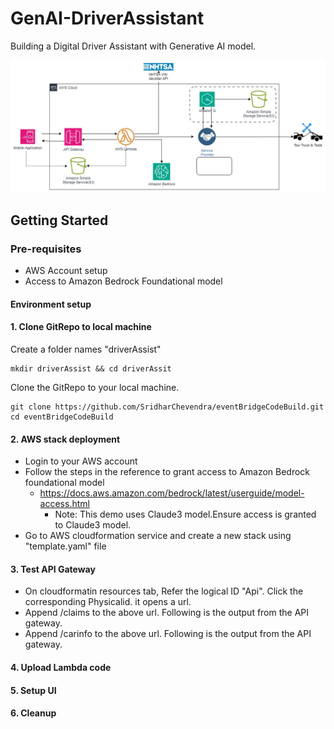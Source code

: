 # GenAI-DriverAssistant

Building a Digital Driver Assistant with Generative AI model.

![Proposed Architecture](https://github.com/SridharChevendra/GenAI-DriverAssistant/blob/b817d949f9cd9029937c3e467b4bdd16d0da4779/Incident%20Management-GenAI_Incident%20management_1.jpg)

## Getting Started
### Pre-requisites
* AWS Account setup
* Access to Amazon Bedrock Foundational model
 
#### Environment setup
#### 1. Clone GitRepo to local machine

Create a folder names "driverAssist"

```
mkdir driverAssist && cd driverAssit

```
Clone the GitRepo to your local machine.
```
git clone https://github.com/SridharChevendra/eventBridgeCodeBuild.git
cd eventBridgeCodeBuild
```
#### 2. AWS stack deployment
* Login to your AWS account
* Follow the steps in the reference to grant access to Amazon Bedrock foundational model
  - https://docs.aws.amazon.com/bedrock/latest/userguide/model-access.html
    - Note: This demo uses Claude3 model.Ensure access is granted to Claude3 model.
* Go to AWS cloudformation service and create a new stack using "template.yaml" file

#### 3. Test API Gateway
* On cloudformatin resources tab, Refer the logical ID "Api". Click the corresponding Physicalid. it opens a url.
* Append /claims to the above url. Following is the output from the API gateway.
* Append /carinfo to the above url. Following is the output from the API gateway.

#### 4. Upload Lambda code

#### 5. Setup UI

#### 6. Cleanup


